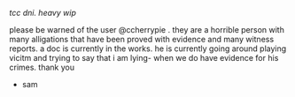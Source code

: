 
*tcc dni. heavy wip*

please be warned of the user @ccherrypie . they are a horrible person with many alligations that have been proved with evidence and many witness reports. 
a doc is currently in the works. 
he is currently going around playing vicitm and trying to say that i am lying- when we do have evidence for his crimes.
thank you
- sam
